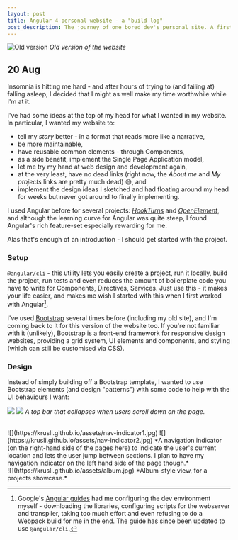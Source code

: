 ```yaml
---
layout: post
title: Angular 4 personal website - a "build log"
post_description: The journey of one bored dev's personal site. A first of many posts.
---
```


![Old version](https://krusli.github.io/assets/website-old.jpg)
*Old version of the website*

## 20 Aug
Insomnia is hitting me hard - and after hours of trying to (and failing at) falling asleep, I decided that I might as well make my time worthwhile while I'm at it.

I've had some ideas at the top of my head for what I wanted in my website. In particular, I wanted my website to:
- tell my _story_ better - in a format that reads more like a narrative,
- be more maintainable,
- have reusable common elements - through Components,
- as a side benefit, implement the Single Page Application model,
- let me try my hand at web design and development again,
- at the very least, have no dead links (right now, the _About me_ and _My projects_ links are pretty much dead) 😅, and
- implement the design ideas I sketched and had floating around my head for weeks but never got around to finally implementing.

I used Angular before for several projects: [_HookTurns_](http://hookturns.info) and  [_OpenElement_](https://openelement.herokuapp.com), and although the learning curve for Angular was quite steep, I found Angular's rich feature-set especially rewarding for me.

Alas that's enough of an introduction - I should get started with the project.

### Setup
[`@angular/cli`](https://www.npmjs.com/package/@angular/cli) - this utility lets you easily create a project, run it locally, build the project, run tests and even reduces the amount of boilerplate code you have to write for Components, Directives, Services. Just use this - it makes your life easier, and makes me wish I started with this when I first worked with Angular[^1].

I've used [Bootstrap](https://getbootstrap.com) several times before (including my old site), and I'm coming back to it for this version of the website too. If you're not familiar with it (unlikely), Bootstrap is a front-end framework for responsive design websites, providing a grid system, UI elements and components, and styling (which can still be customised via CSS).

[^1]: Google's [Angular guides](https://angular.io/guide/quickstart) had me configuring the dev environment myself - downloading the libraries, configuring scripts for the webserver and transpiler, taking too much effort and even refusing to do a Webpack build for me in the end. The guide has since been updated to use `@angular/cli`.

### Design
Instead of simply building off a Bootstrap template, I wanted to use Bootstrap elements (and design "patterns") with some code to help with the UI behaviours I want:

![](https://krusli.github.io/assets/top-bar1.jpg)
![](https://krusli.github.io/assets/top-bar2.jpg)
*A top bar that collapses when users scroll down on the page.*

<br>
![](https://krusli.github.io/assets/nav-indicator1.jpg)
![](https://krusli.github.io/assets/nav-indicator2.jpg)
*A navigation indicator (on the right-hand side of the pages here) to indicate the user's current location and lets the user jump between sections. I plan to have my navigation indicator on the left hand side of the page though.*

<br>
![](https://krusli.github.io/assets/album.jpg)
*Album-style view, for a projects showcase.*

